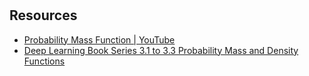 # 

## Resources

- [Probability Mass Function | YouTube](https://youtu.be/auAvt7CIezM)
- [Deep Learning Book Series 3.1 to 3.3 Probability Mass and Density Functions](https://hadrienj.github.io/posts/Probability-Mass-and-Density-Functions/)
